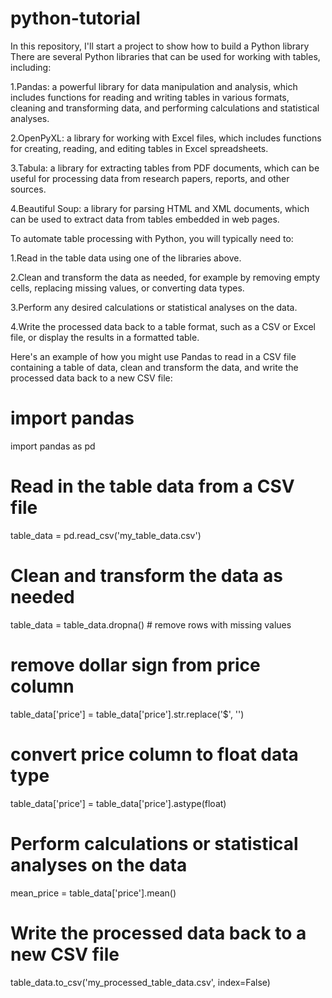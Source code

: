 # python-tutorial
In this repository, I'll start a project to show how to build a Python library
There are several Python libraries that can be used for working with tables, including:

1.Pandas: a powerful library for data manipulation and analysis, which includes functions for reading and writing tables in various formats, cleaning and transforming data, and performing calculations and statistical analyses.

2.OpenPyXL: a library for working with Excel files, which includes functions for creating, reading, and editing tables in Excel spreadsheets.

3.Tabula: a library for extracting tables from PDF documents, which can be useful for processing data from research papers, reports, and other sources.

4.Beautiful Soup: a library for parsing HTML and XML documents, which can be used to extract data from tables embedded in web pages.

To automate table processing with Python, you will typically need to:

1.Read in the table data using one of the libraries above.

2.Clean and transform the data as needed, for example by removing empty cells, replacing missing values, or converting data types.

3.Perform any desired calculations or statistical analyses on the data.

4.Write the processed data back to a table format, such as a CSV or Excel file, or display the results in a formatted table.

Here's an example of how you might use Pandas to read in a CSV file containing a table of data, clean and transform the data, and write the processed data back to a new CSV file:
# import pandas
import pandas as pd
# Read in the table data from a CSV file
table_data = pd.read_csv('my_table_data.csv')
# Clean and transform the data as needed
table_data = table_data.dropna() # remove rows with missing values
# remove dollar sign from price column
table_data['price'] = table_data['price'].str.replace('$', '') 
# convert price column to float data type
table_data['price'] = table_data['price'].astype(float) 
# Perform calculations or statistical analyses on the data
mean_price = table_data['price'].mean()
# Write the processed data back to a new CSV file
table_data.to_csv('my_processed_table_data.csv', index=False)
